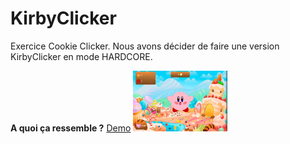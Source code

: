 # KirbyClicker

Exercice Cookie Clicker. Nous avons décider de faire une version KirbyClicker en mode HARDCORE.

**A quoi ça ressemble ?**
[Demo](https://memo097.github.io/KirbyClicker/)
<img src="images/screenreadme.png" style="width:30%;">

